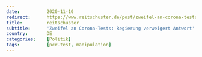 ```yaml
---
date:          2020-11-10
redirect:      https://www.reitschuster.de/post/zweifel-an-corona-tests-regierung-verweigert-antwort/
title:         reitschuster
subtitle:      'Zweifel an Corona-Tests: Regierung verweigert Antwort'
country:       DE
categories:    [Politik]
tags:          [pcr-test, manipulation]
---
```

